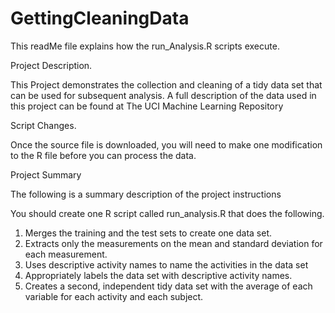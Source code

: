 # GettingCleaningData
This readMe file explains how the run_Analysis.R scripts execute.

 Project Description.
 
This Project demonstrates the collection and cleaning of a tidy data set that can be used for subsequent analysis.
A full description of the data used in this project can be found at The UCI Machine Learning Repository

Script Changes.

Once the source file is downloaded, you will need to make one modification to the R file before you can process the data.

Project Summary

The following is a summary description of the project instructions

You should create one R script called run_analysis.R that does the following. 
1. Merges the training and the test sets to create one data set. 
2. Extracts only the measurements on the mean and standard deviation for each measurement. 
3. Uses descriptive activity names to name the activities in the data set
4. Appropriately labels the data set with descriptive activity names. 
5. Creates a second, independent tidy data set with the average of each variable for each activity and each subject.

